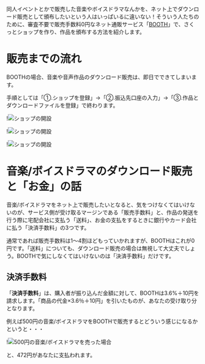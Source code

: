 同人イベントとかで販売した音楽やボイスドラマなんかを、ネット上でダウンロード販売として頒布したいという人はいっぱいるに違いない！そういう人たちのために、審査不要で販売手数料0円なネット通販サービス「[BOOTH](https://booth.pm/start?utm_source=blog&utm_medium=banner&utm_campaign=boothmaniax)」で、さくっとショップを作り、作品を頒布する方法を紹介します。

# 販売までの流れ

BOOTHの場合、音楽や音声作品のダウンロード販売は、即日でできてしまいます。

手順としては「①.ショップを登録」→「②.振込先口座の入力」→「③.作品とダウンロードファイルを登録」で終わります。

!![ショップの開設](151116_0002.jpg)

!![ショップの開設](151116_0004.jpg)

!![ショップの開設](151116_0003.jpg)

# 音楽/ボイスドラマのダウンロード販売と「お金」の話

音楽/ボイスドラマをネット上で販売したいとなると、気をつけなくてはいけないのが、サービス側が受け取るマージンである「販売手数料」と、作品の発送を行う際に宅配会社に支払う「送料」、お金の支払をするときに銀行やカード会社に払う「決済手数料」の3つです。

通常であれば販売手数料は1〜4割ほどもっていかれますが、BOOTHはこれが0円です。「送料」についても、ダウンロード販売の場合は無視して大丈夫でしょう。BOOTHで気にしなくてはいけないのは「決済手数料」だけです。

## 決済手数料

「<strong>決済手数料</strong>」は、購入者が振り込んだ金額に対して、BOOTHは3.6%＋10円を請求します。「商品の代金×3.6％＋10円」を引いたものが、あなたの受け取り分となります。

例えば500円の音楽/ボイスドラマをBOOTHで販売するとどういう感じになるかというと・・・

!![500円の音楽/ボイスドラマを売った場合](151116_0005.jpg)

と、472円があなたに支払われます。
